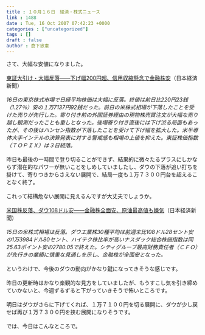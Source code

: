 ```yaml
---
title : １０月１６日　経済・株式ニュース
link : 1488
date : Tue, 16 Oct 2007 07:42:23 +0000
categories : ["uncategorized"]
tags : []
draft : false
author : 倉下忠憲
---
```


さて、大幅な安値になりました。<BR><BR><A HREF="http://www.nikkei.co.jp/news/market/20071016m1ds0iss1616.html" TARGET="_blank">東証大引け・大幅反落――下げ幅200円超、信用収縮懸念で金融株安</A>（日本経済新聞）<BR><BR><I>16日の東京株式市場で日経平均株価は大幅に反落。終値は前日比220円23銭（1.27％）安の１万7137円92銭だった。前日の米株式相場が下落したことを受けた売りが先行した。寄り付き前の外国証券経由の現物株売買注文が大幅な売り越し観測だったことも重しとなった。後場寄り付き直後には下げ渋る局面もあったが、その後はハンセン指数が下落したことを受けて下げ幅を拡大した。米半導体大手インテルの決算発表に対する警戒感も相場の上値を抑えた。東証株価指数（ＴＯＰＩＸ）は３日続落。</I><BR><BR>昨日も最後の一時間で登り切ることができず、結果的に微々たるプラスにしかならず潜在的なパワーが無いことをしめしていましたし、ダウの下落が追い打ちを掛けて、寄りつきからさえない展開で、結局一度も１万７３００円台を超えることなく終了。<BR><BR>これって結構危ない展開に見えるんですが大丈夫でしょうか。<BR><BR><A HREF="http://www.nikkei.co.jp/news/market/20071016c8db7iaa0516.html" TARGET="_blank">米国株反落、ダウ108ドル安――金融株全面安、原油最高値も嫌気</A>（日本経済新聞）<BR><BR><I>15日の米株式相場は反落。ダウ工業株30種平均は前週末比108ドル28セント安の1万3984ドル80セント、ハイテク株比率が高いナスダック総合株価指数は同25.63ポイント安の2780.05で終えた。シティグループ最高財務責任者（ＣＦＯ）が先行きの業績に慎重な見通しを示し、金融株が全面安となった。</I><BR><BR>というわけで、今後のダウの動向がかなり鍵になってきそうな感じです。<BR><BR>昨日の更新時はかなり楽観的な見方をしていましたが、もうすこし気を引き締めていかないと、今週ずるずると下がっていきそうで怖いところです。<BR><BR>明日はダウがさらに下げてくれば、１万７１００円を切る展開に、ダウが少し戻せば再び１万７３００円を挟む展開になりそうです。<BR><BR>では、今日はこんなところで。<br><br>
